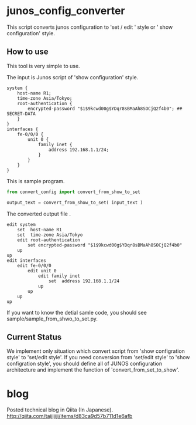 # junos_config_converter
This script converts junos configuration to 'set / edit ' style or ' show configuration' style.

How to use
----------
This tool is very simple to use.


The input is Junos script of 'show configuration' style.

```
system {
    host-name R1;
    time-zone Asia/Tokyo;
    root-authentication {
        encrypted-password "$1$9kcwd00g$YDqr8sBMaAh8SOCjQ2f4b0"; ## SECRET-DATA
    }
}
interfaces {
    fe-0/0/0 {
        unit 0 {
            family inet {
                address 192.168.1.1/24;
            }
        }
    }
}
```

This is sample program.

```python
from convert_config import convert_from_show_to_set

output_text = convert_from_show_to_set( input_text )
```


The converted output file .
```
edit system
    set  host-name R1
    set  time-zone Asia/Tokyo
    edit root-authentication
        set encrypted-password "$1$9kcwd00g$YDqr8sBMaAh8SOCjQ2f4b0"
    up
up
edit interfaces
    edit fe-0/0/0
        edit unit 0
            edit family inet
                set  address 192.168.1.1/24
            up
        up
    up
up
```


If you want to know the detial samle code, you should see sample/sample_from_shwo_to_set.py.


Current Status
--------------
We implement only situation which convert script from 'show configration style' to 'set/edit style'.
If you need conversion from 'set/edit style' to 'show configration style', you should define all of JUNOS configuration architecture and implement the function of 'convert_from_set_to_show'.

# blog
Posted technical blog in Qiita (In Japanese).
http://qiita.com/taijijiji/items/d83ca9d57b711d1e6afb
